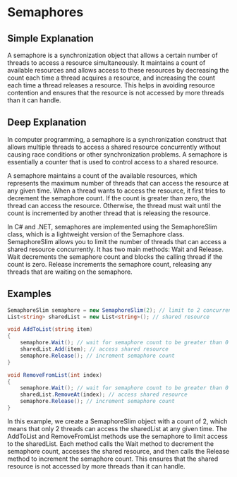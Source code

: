 # Semaphores

## Simple Explanation

A semaphore is a synchronization object that allows a certain number of threads to access a resource simultaneously. It maintains a count of available resources and allows access to these resources by decreasing the count each time a thread acquires a resource, and increasing the count each time a thread releases a resource. This helps in avoiding resource contention and ensures that the resource is not accessed by more threads than it can handle.

## Deep Explanation

In computer programming, a semaphore is a synchronization construct that allows multiple threads to access a shared resource concurrently without causing race conditions or other synchronization problems. A semaphore is essentially a counter that is used to control access to a shared resource.

A semaphore maintains a count of the available resources, which represents the maximum number of threads that can access the resource at any given time. When a thread wants to access the resource, it first tries to decrement the semaphore count. If the count is greater than zero, the thread can access the resource. Otherwise, the thread must wait until the count is incremented by another thread that is releasing the resource.

In C# and .NET, semaphores are implemented using the SemaphoreSlim class, which is a lightweight version of the Semaphore class. SemaphoreSlim allows you to limit the number of threads that can access a shared resource concurrently. It has two main methods: Wait and Release. Wait decrements the semaphore count and blocks the calling thread if the count is zero. Release increments the semaphore count, releasing any threads that are waiting on the semaphore.

## Examples

```C#
SemaphoreSlim semaphore = new SemaphoreSlim(2); // limit to 2 concurrent threads
List<string> sharedList = new List<string>(); // shared resource

void AddToList(string item)
{
    semaphore.Wait(); // wait for semaphore count to be greater than 0
    sharedList.Add(item); // access shared resource
    semaphore.Release(); // increment semaphore count
}

void RemoveFromList(int index)
{
    semaphore.Wait(); // wait for semaphore count to be greater than 0
    sharedList.RemoveAt(index); // access shared resource
    semaphore.Release(); // increment semaphore count
}
```

In this example, we create a SemaphoreSlim object with a count of 2, which means that only 2 threads can access the sharedList at any given time. The AddToList and RemoveFromList methods use the semaphore to limit access to the sharedList. Each method calls the Wait method to decrement the semaphore count, accesses the shared resource, and then calls the Release method to increment the semaphore count. This ensures that the shared resource is not accessed by more threads than it can handle.